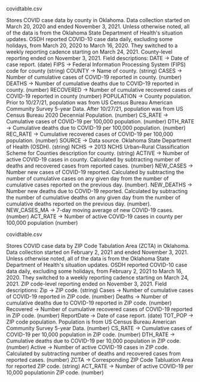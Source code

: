 covidtable.csv

Stores COVID case data by county in Oklahoma. Data collection started on March 20, 2020 and ended November 3, 2021. Unless otherwise noted, all of the data is from the Oklahoma State Department of Health's situation updates. OSDH reported COVID-10 case data daily, excluding some holidays, from March 20, 2020 to March 16, 2020. They switched to a weekly reporting cadence starting on March 24, 2021. County-level reporting ended on November 3, 2021. Field descriptions:
	DATE -> Date of case report. (date)
	FIPS -> Federal Information Processing System (FIPS) code for county (string)
	COUNTY -> Name of county. (string)
	CASES -> Number of cumulative cases of COVID-19 reported in county. (number)
	DEATHS -> Number of cumulative deaths due to COVID-19 reported in county. (number)
	RECOVERED -> Number of cumulative recovered cases of COVID-19 reported in county (number)
	POPULATION -> County population. Prior to 10/27/21, population was from US Census Bureau American Community Survey 5-year Data. After 10/27/21, population was from US Census Bureau 2020 Decennial Population. (number)
	CS_RATE -> Cumulative cases of COVID-19 per 100,000 population. (number)
	DTH_RATE -> Cumulative deaths due to COVID-19 per 100,000 population. (number)
	REC_RATE -> Cumulative recovered cases of COVID-19 per 100,000 population. (number)
	SOURCE -> Data source. Oklahoma State Department of Health (OSDH). (string)
	NCHS -> 2013 NCHS Urban–Rural Classification Scheme for Counties description for county. (string)
	ACTIVE -> Number of active COVID-19 cases in county. Calculated by subtracting number of deaths and recovered cases from reported cases. (number)
	NEW_CASES  ->  Number new cases of COVID-19 reported. Calculated by subtracting the number of cumulative cases on any given day from the number of cumulative cases reported on the previous day. (number).
NEW_DEATHS  -> Number new deaths due to COVID-19 reported. Calculated by subtracting the number of cumulative deaths on any given day from the number of cumulative deaths reported on the previous day. (number).	
NEW_CASES_MA  ->  7-day moving average of new COVID-19 cases. (number)
ACT_RATE -> Number of active COVID-19 cases in county per 100,000 population (number)

covidtable.csv

Stores COVID case data by ZIP Code Tabulation Area (ZCTA) in Oklahoma. Data collection started on February 2, 2021 and ended November 3, 2021. Unless otherwise noted, all of the data is from the Oklahoma State Department of Health's situation updates. OSDH reported COVID-10 case data daily, excluding some holidays, from February 2, 2021 to March 16, 2020. They switched to a weekly reporting cadence starting on March 24, 2021. ZIP code-level reporting ended on November 3, 2021. Field descriptions:
	Zip -> ZIP code. (string) 
	Cases -> Number of cumulative cases of COVID-19 reported in ZIP code. (number)
	Deaths -> Number of cumulative deaths due to COVID-19 reported in ZIP code. (number)
	Recovered -> Number of cumulative recovered cases of COVID-19 reported in ZIP code. (number)
	ReportDate -> Date of case report. (date)
	TOT_POP -> ZIP code population. Population is from US Census Bureau American Community Survey 5-year Data. (number) 
	CS_RATE -> Cumulative cases of COVID-19 per 10,000 population in ZIP code. (number)
	DTH_RATE -> Cumulative deaths due to COVID-19 per 10,000 population in ZIP code. (number)
	Active -> Number of active COVID-19 cases in ZIP code. Calculated by subtracting number of deaths and recovered cases from reported cases. (number)
	ZCTA -> Corresponding ZIP Code Tabluation Area for reported ZIP code. (string)
	ACT_RATE -> Number of active COVID-19 per 10,000 populationin ZIP code. (number)
